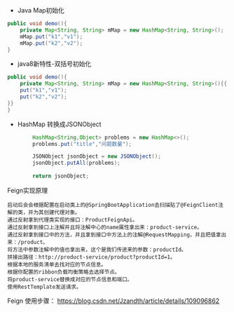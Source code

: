 - Java Map初始化

```java
public void demo(){
	private Map<String, String> mMap = new HashMap<String, String>();
	mMap.put("k1","v1");
	mMap.put("k2","v2");
}
```

- java8新特性-双括号初始化

```java
public void demo(){
	private Map<String, String> mMap = new HashMap<String, String>(){{
	put("k1","v1");
	put("k2","v2");
}}
}
```
- HashMap 转换成JSONObject

```java
 		HashMap<String,Object> problems = new HashMap<>();
        problems.put("title","问题数量");

        JSONObject jsonObject = new JSONObject();
        jsonObject.putAll(problems);
        
        return jsonObject;
```
Feign实现原理
```
启动后会会根据配置在启动类上的@SpringBootApplication去扫描贴了@FeignClient注解的类，并为其创建代理对象。
通过反射拿到代理类实现的接口：ProductFeignApi。
通过反射拿到接口上注解并且将注解中心的name属性拿出来：product-service。
通过反射拿到接口中的方法，并且拿到接口中方法上的注解@RequestMapping，并且把值拿出来：/product。
将方法中参数注解中的值也拿出来，这个是我们传进来的参数：productId。
拼接出路径：http://product-service/product?productId=1。
根据本地的服务清单去找对应的节点信息。
根据你配置的ribbon负载均衡策略去选择节点。
将product-service替换成对应的节点信息和端口。
使用RestTemplate发送请求。
```
Feign 使用步骤：
https://blog.csdn.net/Jzandth/article/details/109096862